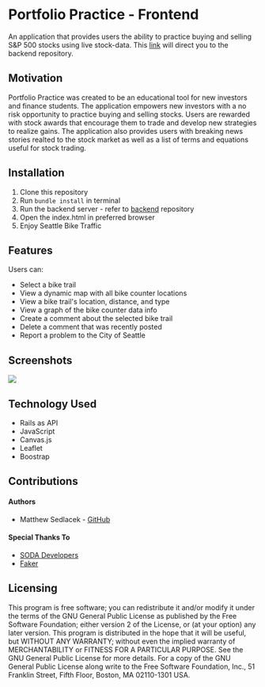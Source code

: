 # Portfolio Practice - Frontend

An application that provides users the ability to practice buying and selling S&P 500 stocks using live stock-data.
This [link](https://github.com/matthewsedlacek/Portfolio-Practice-Backend) will direct you to the backend repository.

## Motivation

Portfolio Practice was created to be an educational tool for new investors and finance students. The application empowers new investors with a no risk opportunity to practice buying and selling stocks. Users are rewarded with stock awards that encourage them to trade and develop new strategies to realize gains. The application also provides users with breaking news stories realted to the stock market as well as a list of terms and equations useful for stock trading.

## Installation

1. Clone this repository
2. Run `bundle install` in terminal
3. Run the backend server - refer to [backend](https://github.com/johnrusch/seattle-cycling-traffic-backend) repository
4. Open the index.html in preferred browser
5. Enjoy Seattle Bike Traffic

## Features

Users can:

- Select a bike trail
- View a dynamic map with all bike counter locations
- View a bike trail's location, distance, and type
- View a graph of the bike counter data info
- Create a comment about the selected bike trail
- Delete a comment that was recently posted
- Report a problem to the City of Seattle

## Screenshots

![](Seattle-Bike-Traffic.gif)

## Technology Used

- Rails as API
- JavaScript
- Canvas.js
- Leaflet
- Boostrap

## Contributions

#### Authors

- Matthew Sedlacek - [GitHub](https://github.com/matthewsedlacek)

#### Special Thanks To

- [SODA Developers](https://dev.socrata.com/foundry/data.seattle.gov/tw7j-dfaw)
- [Faker](https://github.com/faker-ruby/faker)

## Licensing

This program is free software; you can redistribute it and/or modify it under the terms of the GNU General Public License as published by the Free Software Foundation; either version 2 of the License, or (at your option) any later version.
This program is distributed in the hope that it will be useful, but WITHOUT ANY WARRANTY; without even the implied warranty of MERCHANTABILITY or FITNESS FOR A PARTICULAR PURPOSE. See the GNU General Public License for more details.
For a copy of the GNU General Public License along write to the Free Software Foundation, Inc., 51 Franklin Street, Fifth Floor, Boston, MA 02110-1301 USA.
